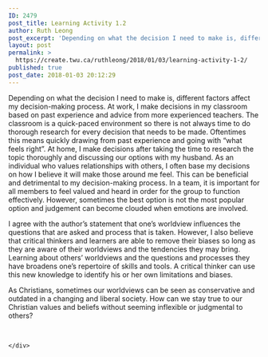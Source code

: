 ```yaml
---
ID: 2479
post_title: Learning Activity 1.2
author: Ruth Leong
post_excerpt: 'Depending on what the decision I need to make is, different factors affect my decision-making process. At work, I make decisions in my classroom based on past experience and advice from more experienced teachers. The classroom is a quick-paced environment so there is not always time to do thorough research for every decision that needs [&hellip;]'
layout: post
permalink: >
  https://create.twu.ca/ruthleong/2018/01/03/learning-activity-1-2/
published: true
post_date: 2018-01-03 20:12:29
---
```

Depending on what the decision I need to make is, different factors affect my decision-making process. At work, I make decisions in my classroom based on past experience and advice from more experienced teachers. The classroom is a quick-paced environment so there is not always time to do thorough research for every decision that needs to be made. Oftentimes this means quickly drawing from past experience and going with &#8220;what feels right&#8221;. At home, I make decisions after taking the time to research the topic thoroughly and discussing our options with my husband. As an individual who values relationships with others, I often base my decisions on how I believe it will make those around me feel. This can be beneficial and detrimental to my decision-making process. In a team, it is important for all members to feel valued and heard in order for the group to function effectively. However, sometimes the best option is not the most popular option and judgement can become clouded when emotions are involved.

I agree with the author&#8217;s statement that one&#8217;s worldview influences the questions that are asked and process that is taken. However, I also believe that critical thinkers and learners are able to remove their biases so long as they are aware of their worldviews and the tendencies they may bring. Learning about others&#8217; worldviews and the questions and processes they have broadens one&#8217;s repertoire of skills and tools. A critical thinker can use this new knowledge to identify his or her own limitations and biases.

As Christians, sometimes our worldviews can be seen as conservative and outdated in a changing and liberal society. How can we stay true to our Christian values and beliefs without seeming inflexible or judgmental to others?

&nbsp;

<div id="themify_builder_content-319" data-postid="319" class="themify_builder_content themify_builder_content-319 themify_builder">

    </div>

<!-- /themify_builder_content -->